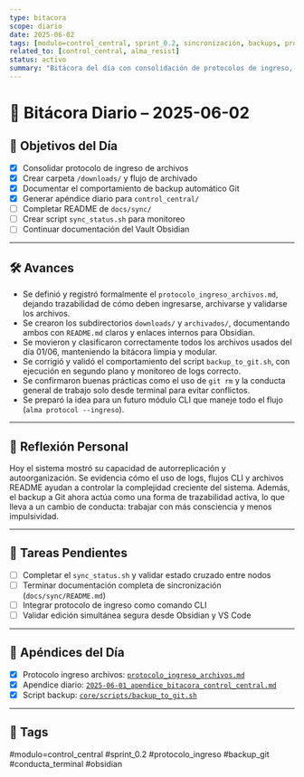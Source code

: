 ```yaml
---
type: bitacora
scope: diario
date: 2025-06-02
tags: [modulo=control_central, sprint_0.2, sincronización, backups, protocolos]
related_to: [control_central, alma_resist]
status: activo
summary: "Bitácora del día con consolidación de protocolos de ingreso, documentación de backup Git, y avance del Sprint 0.2."
---
```


# 🧠 Bitácora Diario – 2025-06-02

## 🎯 Objetivos del Día

- [x] Consolidar protocolo de ingreso de archivos
- [x] Crear carpeta `/downloads/` y flujo de archivado
- [x] Documentar el comportamiento de backup automático Git
- [x] Generar apéndice diario para `control_central/`
- [ ] Completar README de `docs/sync/`
- [ ] Crear script `sync_status.sh` para monitoreo
- [ ] Continuar documentación del Vault Obsidian

---

## 🛠️ Avances

- Se definió y registró formalmente el `protocolo_ingreso_archivos.md`, dejando trazabilidad de cómo deben ingresarse, archivarse y validarse los archivos.
- Se crearon los subdirectorios `downloads/` y `archivados/`, documentando ambos con `README.md` claros y enlaces internos para Obsidian.
- Se movieron y clasificaron correctamente todos los archivos usados del día 01/06, manteniendo la bitácora limpia y modular.
- Se corrigió y validó el comportamiento del script `backup_to_git.sh`, con ejecución en segundo plano y monitoreo de logs correcto.
- Se confirmaron buenas prácticas como el uso de `git rm` y la conducta general de trabajo solo desde terminal para evitar conflictos.
- Se preparó la idea para un futuro módulo CLI que maneje todo el flujo (`alma protocol --ingreso`).

---

## 🧠 Reflexión Personal

Hoy el sistema mostró su capacidad de autorreplicación y autoorganización. Se evidencia cómo el uso de logs, flujos CLI y archivos README ayudan a controlar la complejidad creciente del sistema. Además, el backup a Git ahora actúa como una forma de trazabilidad activa, lo que lleva a un cambio de conducta: trabajar con más consciencia y menos impulsividad.

---

## 🔁 Tareas Pendientes

- [ ] Completar el `sync_status.sh` y validar estado cruzado entre nodos
- [ ] Terminar documentación completa de sincronización (`docs/sync/README.md`)
- [ ] Integrar protocolo de ingreso como comando CLI
- [ ] Validar edición simultánea segura desde Obsidian y VS Code

---

## 📎 Apéndices del Día

- [x] Protocolo ingreso archivos: [`protocolo_ingreso_archivos.md`](../archivados/protocolos/protocolo_)
- [x] Apendice diario: [`2025-06-01_apendice_bitacora_control_central.md`](../bitacoras/diarios/2025-06-01_apendice_bitacora_control_central.md)
- [x] Script backup: [`core/scripts/backup_to_git.sh`](../../core/scripts/backup_to_git.sh)

---

## 🔖 Tags

#modulo=control_central #sprint_0.2 #protocolo_ingreso #backup_git #conducta_terminal #obsidian
